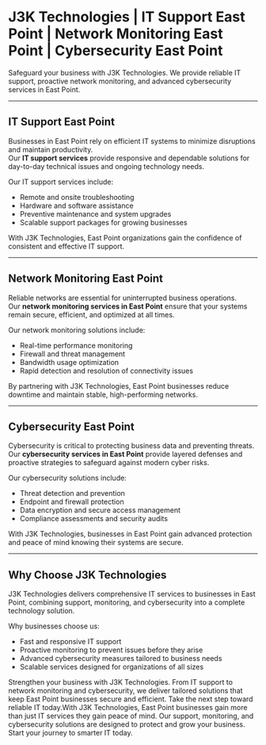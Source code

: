 # J3K Technologies | IT Support East Point | Network Monitoring East Point | Cybersecurity East Point

Safeguard your business with J3K Technologies. We provide reliable IT support, proactive network monitoring, and advanced cybersecurity services in East Point.

---

## IT Support East Point

Businesses in East Point rely on efficient IT systems to minimize disruptions and maintain productivity.  
Our **IT support services** provide responsive and dependable solutions for day-to-day technical issues and ongoing technology needs.  

Our IT support services include:  
- Remote and onsite troubleshooting  
- Hardware and software assistance  
- Preventive maintenance and system upgrades  
- Scalable support packages for growing businesses  

With J3K Technologies, East Point organizations gain the confidence of consistent and effective IT support.

---

## Network Monitoring East Point

Reliable networks are essential for uninterrupted business operations.  
Our **network monitoring services in East Point** ensure that your systems remain secure, efficient, and optimized at all times.  

Our network monitoring solutions include:  
- Real-time performance monitoring  
- Firewall and threat management  
- Bandwidth usage optimization  
- Rapid detection and resolution of connectivity issues  

By partnering with J3K Technologies, East Point businesses reduce downtime and maintain stable, high-performing networks.

---

## Cybersecurity East Point

Cybersecurity is critical to protecting business data and preventing threats.  
Our **cybersecurity services in East Point** provide layered defenses and proactive strategies to safeguard against modern cyber risks.  

Our cybersecurity solutions include:  
- Threat detection and prevention  
- Endpoint and firewall protection  
- Data encryption and secure access management  
- Compliance assessments and security audits  

With J3K Technologies, businesses in East Point gain advanced protection and peace of mind knowing their systems are secure.

---

## Why Choose J3K Technologies

J3K Technologies delivers comprehensive IT services to businesses in East Point, combining support, monitoring, and cybersecurity into a complete technology solution.  

Why businesses choose us:  
- Fast and responsive IT support  
- Proactive monitoring to prevent issues before they arise  
- Advanced cybersecurity measures tailored to business needs  
- Scalable services designed for organizations of all sizes

Strengthen your business with J3K Technologies. From IT support to network monitoring and cybersecurity, we deliver tailored solutions that keep East Point businesses secure and efficient. Take the next step toward reliable IT today.With J3K Technologies, East Point businesses gain more than just IT services they gain peace of mind. Our support, monitoring, and cybersecurity solutions are designed to protect and grow your business. Start your journey to smarter IT today.
